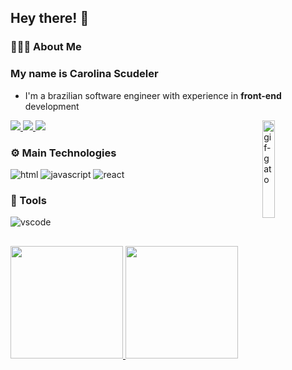 <h2>Hey there! 👋</h2>

<h3>👩🏻‍💻 About Me</h3>

<h3>My name is Carolina Scudeler</h3>

<ul>
  <li>I'm a brazilian software engineer with experience in <strong>front-end</strong> development</li>
</ul>

<img src="https://media.giphy.com/media/LmNwrBhejkK9EFP504/giphy.gif" alt="gif-gato" width="20%" align="right">

<div>
  <a href="https://www.linkedin.com/in/carolinascudeler/">
    <img src="https://img.shields.io/badge/-LinkedIn-%230077B5?style=for-the-badge&logo=linkedin&logoColor=white">
  </a>
  <a href="mailto:carolscudeler3@gmail.com">
    <img src="https://img.shields.io/badge/Gmail-D14836?style=for-the-badge&logo=gmail&logoColor=white">   
  </a>
  <a href="https://www.instagram.com/_scudeler/">
    <img src="https://img.shields.io/badge/-Instagram-%23E4405F?style=for-the-badge&logo=instagram&logoColor=white">   
  </a>
</div>

<h3>⚙ Main Technologies</h3>

<p>   
  <img src="https://github.com/Quadrified/Quadrified/blob/master/assets/svg/dev/languages/html.svg" alt="html">  
  <img src="https://github.com/Quadrified/Quadrified/blob/master/assets/svg/dev/languages/js.svg" alt="javascript">
  <img src="https://github.com/Quadrified/Quadrified/blob/master/assets/svg/dev/frameworks/react.svg" alt="react">  
</p>

<h3>🔨 Tools</h3>

<p>    
  <img src="https://github.com/Quadrified/Quadrified/blob/master/assets/svg/dev/tools/visualstudio_code.svg" alt="vscode">
</p>

##

<div>
  <a href="https://github.com/CarolinaScudeler">
  <img src="https://github-readme-stats.vercel.app/api?username=CarolinaScudeler&show_icons=true&theme=tokyonight&include_all_commits=true&count_private=true" height="180em"/>
  <img src="https://github-readme-stats.vercel.app/api/top-langs/?username=CarolinaScudeler&layout=compact&langs_count=7&theme=tokyonight" height="180em"/>
</div>
  
